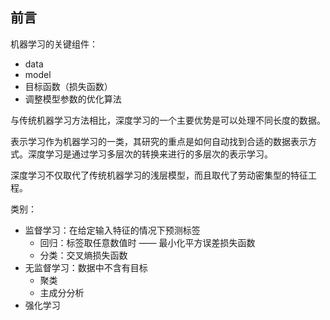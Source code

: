 ## 前言

机器学习的关键组件：

- data
- model
- 目标函数（损失函数）
- 调整模型参数的优化算法

与传统机器学习方法相比，深度学习的一个主要优势是可以处理不同长度的数据。

表示学习作为机器学习的一类，其研究的重点是如何自动找到合适的数据表示方式。深度学习是通过学习多层次的转换来进行的多层次的表示学习。

深度学习不仅取代了传统机器学习的浅层模型，而且取代了劳动密集型的特征工程。

类别：

- 监督学习：在给定输入特征的情况下预测标签
    - 回归：标签取任意数值时 —— 最小化平方误差损失函数
    - 分类：交叉熵损失函数
- 无监督学习：数据中不含有目标
    - 聚类
    - 主成分分析
- 强化学习
